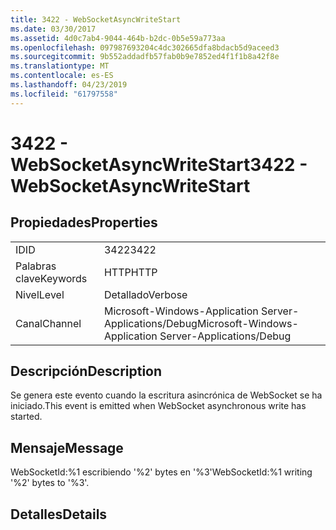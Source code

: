 ```yaml
---
title: 3422 - WebSocketAsyncWriteStart
ms.date: 03/30/2017
ms.assetid: 4d0c7ab4-9044-464b-b2dc-0b5e59a773aa
ms.openlocfilehash: 097987693204c4dc302665dfa8bdacb5d9aceed3
ms.sourcegitcommit: 9b552addadfb57fab0b9e7852ed4f1f1b8a42f8e
ms.translationtype: MT
ms.contentlocale: es-ES
ms.lasthandoff: 04/23/2019
ms.locfileid: "61797558"
---
```

# <a name="3422---websocketasyncwritestart"></a><span data-ttu-id="13967-102">3422 - WebSocketAsyncWriteStart</span><span class="sxs-lookup"><span data-stu-id="13967-102">3422 - WebSocketAsyncWriteStart</span></span>
## <a name="properties"></a><span data-ttu-id="13967-103">Propiedades</span><span class="sxs-lookup"><span data-stu-id="13967-103">Properties</span></span>  
  
|||  
|-|-|  
|<span data-ttu-id="13967-104">ID</span><span class="sxs-lookup"><span data-stu-id="13967-104">ID</span></span>|<span data-ttu-id="13967-105">3422</span><span class="sxs-lookup"><span data-stu-id="13967-105">3422</span></span>|  
|<span data-ttu-id="13967-106">Palabras clave</span><span class="sxs-lookup"><span data-stu-id="13967-106">Keywords</span></span>|<span data-ttu-id="13967-107">HTTP</span><span class="sxs-lookup"><span data-stu-id="13967-107">HTTP</span></span>|  
|<span data-ttu-id="13967-108">Nivel</span><span class="sxs-lookup"><span data-stu-id="13967-108">Level</span></span>|<span data-ttu-id="13967-109">Detallado</span><span class="sxs-lookup"><span data-stu-id="13967-109">Verbose</span></span>|  
|<span data-ttu-id="13967-110">Canal</span><span class="sxs-lookup"><span data-stu-id="13967-110">Channel</span></span>|<span data-ttu-id="13967-111">Microsoft-Windows-Application Server-Applications/Debug</span><span class="sxs-lookup"><span data-stu-id="13967-111">Microsoft-Windows-Application Server-Applications/Debug</span></span>|  
  
## <a name="description"></a><span data-ttu-id="13967-112">Descripción</span><span class="sxs-lookup"><span data-stu-id="13967-112">Description</span></span>  
 <span data-ttu-id="13967-113">Se genera este evento cuando la escritura asincrónica de WebSocket se ha iniciado.</span><span class="sxs-lookup"><span data-stu-id="13967-113">This event is emitted when WebSocket asynchronous write has started.</span></span>  
  
## <a name="message"></a><span data-ttu-id="13967-114">Mensaje</span><span class="sxs-lookup"><span data-stu-id="13967-114">Message</span></span>  
 <span data-ttu-id="13967-115">WebSocketId:%1 escribiendo '%2' bytes en '%3'</span><span class="sxs-lookup"><span data-stu-id="13967-115">WebSocketId:%1 writing '%2' bytes to '%3'.</span></span>  
  
## <a name="details"></a><span data-ttu-id="13967-116">Detalles</span><span class="sxs-lookup"><span data-stu-id="13967-116">Details</span></span>
